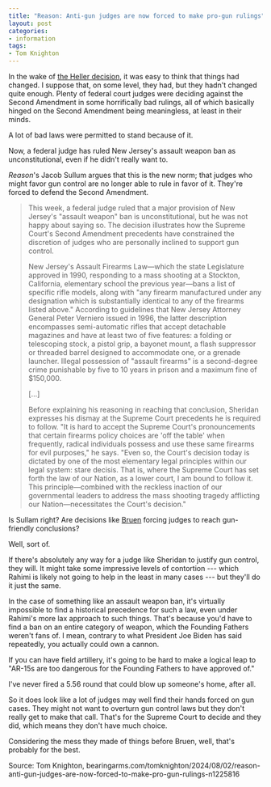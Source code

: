 ```yaml
---
title: "Reason: Anti-gun judges are now forced to make pro-gun rulings"
layout: post
categories:
- information
tags:
- Tom Knighton
---
```


In the wake of <a href="https://www.trigger-treat.com/20080626-DC-v-Heller/index.html">the Heller decision</a>, it was easy to think that things had changed. I suppose that, on some level, they had, but they hadn't changed quite enough. Plenty of federal court judges were deciding against the Second Amendment in some horrifically bad rulings, all of which basically hinged on the Second Amendment being meaningless, at least in their minds.

A lot of bad laws were permitted to stand because of it.

Now, a federal judge has ruled New Jersey's assault weapon ban as unconstitutional, even if he didn't really want to.

*Reason*'s Jacob Sullum argues that this is the new norm; that judges who might favor gun control are no longer able to rule in favor of it. They're forced to defend the Second Amendment.

> This week, a federal judge ruled that a major provision of New Jersey's "assault weapon" ban is unconstitutional, but he was not happy about saying so. The decision illustrates how the Supreme Court's Second Amendment precedents have constrained the discretion of judges who are personally inclined to support gun control.
>
> New Jersey's Assault Firearms Law—which the state Legislature approved in 1990, responding to a mass shooting at a Stockton, California, elementary school the previous year—bans a list of specific rifle models, along with "any firearm manufactured under any designation which is substantially identical to any of the firearms listed above." According to guidelines that New Jersey Attorney General Peter Verniero issued in 1996, the latter description encompasses semi-automatic rifles that accept detachable magazines and have at least two of five features: a folding or telescoping stock, a pistol grip, a bayonet mount, a flash suppressor or threaded barrel designed to accommodate one, or a grenade launcher. Illegal possession of "assault firearms" is a second-degree crime punishable by five to 10 years in prison and a maximum fine of $150,000.
>
> \[...\]
>
> Before explaining his reasoning in reaching that conclusion, Sheridan expresses his dismay at the Supreme Court precedents he is required to follow. "It is hard to accept the Supreme Court's pronouncements that certain firearms policy choices are 'off the table' when frequently, radical individuals possess and use these same firearms for evil purposes," he says. "Even so, the Court's decision today is dictated by one of the most elementary legal principles within our legal system: stare decisis. That is, where the Supreme Court has set forth the law of our Nation, as a lower court, I am bound to follow it. This principle—combined with the reckless inaction of our governmental leaders to address the mass shooting tragedy afflicting our Nation—necessitates the Court's decision."

Is Sullam right? Are decisions like <a href="https://www.trigger-treat.com/20220623-nysrpa-v-bruen/index.html">Bruen</a> forcing judges to reach gun-friendly conclusions?

Well, sort of.

If there's absolutely any way for a judge like Sheridan to justify gun control, they will. It might take some impressive levels of contortion --- which Rahimi is likely not going to help in the least in many cases --- but they'll do it just the same.

In the case of something like an assault weapon ban, it's virtually impossible to find a historical precedence for such a law, even under Rahimi's more lax approach to such things. That's because you'd have to find a ban on an entire category of weapon, which the Founding Fathers weren't fans of. I mean, contrary to what President Joe Biden has said repeatedly, you actually could own a cannon.

If you can have field artillery, it's going to be hard to make a logical leap to "AR-15s are too dangerous for the Founding Fathers to have approved of."

I've never fired a 5.56 round that could blow up someone's home, after all.

So it does look like a lot of judges may well find their hands forced on gun cases. They might not want to overturn gun control laws but they don't really get to make that call. That's for the Supreme Court to decide and they did, which means they don't have much choice.

Considering the mess they made of things before Bruen, well, that's probably for the best.

Source: Tom Knighton, bearingarms.com/tomknighton/2024/08/02/reason-anti-gun-judges-are-now-forced-to-make-pro-gun-rulings-n1225816
